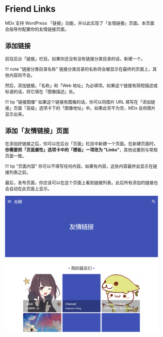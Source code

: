 # Friend Links

MDx 支持 WordPress 「链接」功能，并以此实现了「友情链接」页面。本页面会指导你配置你的友情链接页面。

## 添加链接

前往后台「链接」栏目。如果你还没有没有链接分类目录的话，新建一个。

!!! note "链接分类目录名称"
    链接分类目录的名称将会被显示在最终的页面上，其他内容则不会。

然后，添加链接。「名称」和「Web 地址」为必填项。如果这个链接有简短描述或标语的话，将它填在「图像描述」处。

!!! tip "链接图像"
    如果这个链接有图像的话，你可以将图片 URL 填写在「添加链接」页面「高级」选项卡下的「图像地址」中。如果此空不为空，MDx 会将图片显示出来。

## 添加「友情链接」页面

在添加好链接之后，你可以在后台「页面」栏目中新建一个页面。在新建页面时，**你需要把「页面属性」选项卡中的「模板」一项改为 "Links"**，其他设置则与常规页面一致。

!!! tip "页面内容"
    你可以不填写任何内容。如果有内容，这些内容最终会显示在链接列表之前。

最后，发布页面，你应该可以在这个页面上看到链接列表。此后所有添加的链接也会自动在此页面上显示。

![Link list](../img/links.jpg)
